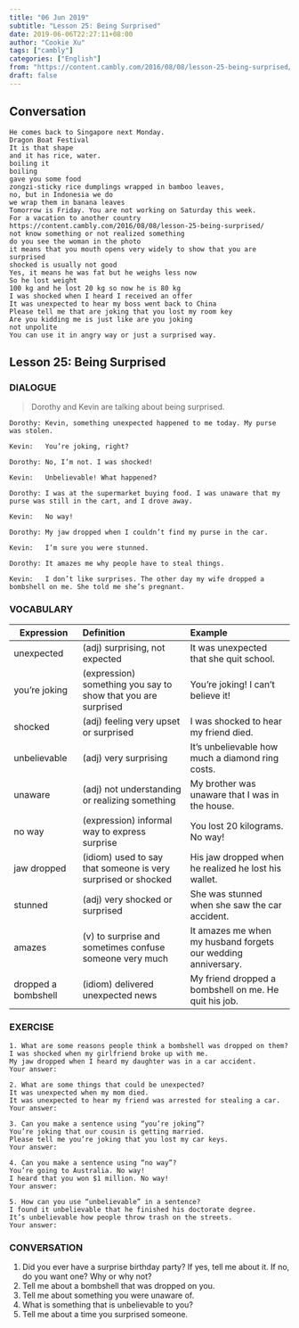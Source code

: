 ```yaml
---
title: "06 Jun 2019"
subtitle: "Lesson 25: Being Surprised"
date: 2019-06-06T22:27:11+08:00
author: "Cookie Xu"
tags: ["cambly"]
categories: ["English"]
from: "https://content.cambly.com/2016/08/08/lesson-25-being-surprised/"
draft: false
---
```


## Conversation

```
He comes back to Singapore next Monday. 
Dragon Boat Festival 
It is that shape 
and it has rice, water. 
boiling it 
boiling 
gave you some food 
zongzi-sticky rice dumplings wrapped in bamboo leaves, 
no, but in Indonesia we do 
we wrap them in banana leaves 
Tomorrow is Friday. You are not working on Saturday this week. 
For a vacation to another country 
https://content.cambly.com/2016/08/08/lesson-25-being-surprised/ 
not know something or not realized something 
do you see the woman in the photo 
it means that you mouth opens very widely to show that you are surprised 
shocked is usually not good 
Yes, it means he was fat but he weighs less now 
So he lost weight 
100 kg and he lost 20 kg so now he is 80 kg 
I was shocked when I heard I received an offer 
It was unexpected to hear my boss went back to China 
Please tell me that are joking that you lost my room key 
Are you kidding me is just like are you joking 
not unpolite 
You can use it in angry way or just a surprised way. 
```


## Lesson 25: Being Surprised

### DIALOGUE

> Dorothy and Kevin are talking about being surprised.
  
```
Dorothy: Kevin, something unexpected happened to me today. My purse was stolen.

Kevin:   You’re joking, right?

Dorothy: No, I’m not. I was shocked!

Kevin:   Unbelievable! What happened?

Dorothy: I was at the supermarket buying food. I was unaware that my purse was still in the cart, and I drove away.

Kevin:   No way!

Dorothy: My jaw dropped when I couldn’t find my purse in the car.

Kevin:   I’m sure you were stunned.

Dorothy: It amazes me why people have to steal things.

Kevin:   I don’t like surprises. The other day my wife dropped a bombshell on me. She told me she’s pregnant.
```


### VOCABULARY

|  Expression   |      Definition      |  Example |
|------------| :----------------|:--------|
|unexpected|(adj) surprising, not expected|It was unexpected that she quit school.|
|you’re joking|(expression) something you say to show that you are surprised|You’re joking! I can’t believe it!|
|shocked|(adj) feeling very upset or surprised|I was shocked to hear my friend died.|
|unbelievable|(adj) very surprising|It’s unbelievable how much a diamond ring costs.|
|unaware|(adj) not understanding or realizing something|My brother was unaware that I was in the house.| 
|no way|(expression) informal way to express surprise|You lost 20 kilograms. No way!|
|jaw dropped|(idiom) used to say that someone is very surprised or shocked|His jaw dropped when he realized he lost his wallet.|
|stunned|(adj) very shocked or surprised|She was stunned when she saw the car accident.|
|amazes|(v) to surprise and sometimes confuse someone very much|It amazes me when my husband forgets our wedding anniversary.|
|dropped a bombshell|(idiom) delivered unexpected news|My friend dropped a bombshell on me. He quit his job.|

### EXERCISE

```
1. What are some reasons people think a bombshell was dropped on them?
I was shocked when my girlfriend broke up with me.
My jaw dropped when I heard my daughter was in a car accident.
Your answer:

2. What are some things that could be unexpected?
It was unexpected when my mom died.
It was unexpected to hear my friend was arrested for stealing a car.
Your answer:

3. Can you make a sentence using “you’re joking”?
You’re joking that our cousin is getting married.
Please tell me you’re joking that you lost my car keys.
Your answer:

4. Can you make a sentence using “no way”?
You’re going to Australia. No way!
I heard that you won $1 million. No way!
Your answer:

5. How can you use “unbelievable” in a sentence?
I found it unbelievable that he finished his doctorate degree.
It’s unbelievable how people throw trash on the streets.
Your answer:
```


### CONVERSATION

1. Did you ever have a surprise birthday party? If yes, tell me about it. If no, do you want one? Why or why not?
2. Tell me about a bombshell that was dropped on you.
3. Tell me about something you were unaware of.
4. What is something that is unbelievable to you?
5. Tell me about a time you surprised someone.